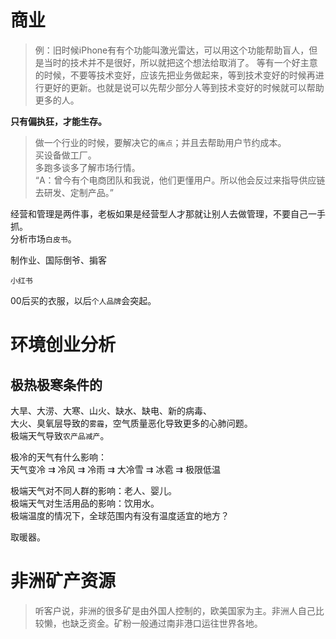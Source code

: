# 商业

> 例：旧时候iPhone有有个功能叫激光雷达，可以用这个功能帮助盲人，但是当时的技术并不是很好，所以就把这个想法给取消了。
> 等有一个好主意的时候，不要等技术变好，应该先把业务做起来，等到技术变好的时候再进行更好的更新。也就是说可以先帮少部分人等到技术变好的时候就可以帮助更多的人。

**只有偏执狂，才能生存。**  

> 做一个行业的时候，要解决它的`痛点`；并且去帮助用户节约成本。  
> 买设备做工厂。  
> 多跑多谈多了解市场行情。  
> “A：曾今有个电商团队和我说，他们更懂用户。所以他会反过来指导供应链去研发、定制产品。”  

经营和管理是两件事，老板如果是经营型人才那就让别人去做管理，不要自己一手抓。  
分析市场`白皮书`。  

制作业、国际倒爷、掮客

`小红书`

00后买的衣服，以后`个人品牌`会突起。

# 环境创业分析

## 极热极寒条件的

大旱、大涝、大寒、山火、缺水、缺电、新的病毒、  
大火、臭氧层导致的`雾霾`，空气质量恶化导致更多的心肺问题。    
极端天气导致`农产品减产`。  

极冷的天气有什么影响：  
天气变冷 ⇉ 冷风 ⇉ 冷雨 ⇉ 大冷雪 ⇉ 冰雹 ⇉ 极限低温  

极端天气对不同人群的影响：老人、婴儿。  
极端天气对生活用品的影响：饮用水。  
极端温度的情况下，全球范围内有没有温度适宜的地方？  

取暖器。  

# 非洲矿产资源

> 听客户说，非洲的很多矿是由外国人控制的，欧美国家为主。非洲人自己比较懒，也缺乏资金。矿粉一般通过南非港口运往世界各地。  
